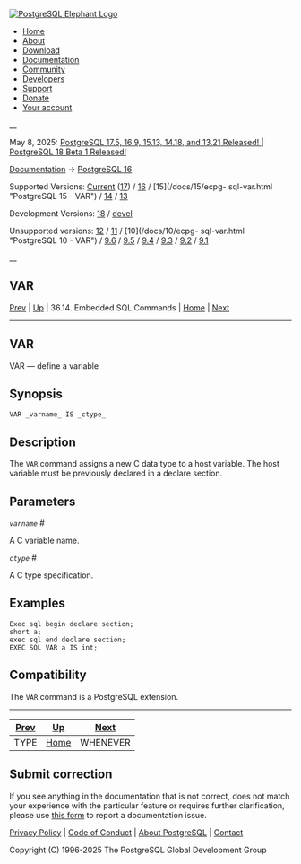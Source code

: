 [ ![PostgreSQL Elephant Logo](/media/img/about/press/elephant.png) ](/)

  * [Home](/ "Home")
  * [About](/about/ "About")
  * [Download](/download/ "Download")
  * [Documentation](/docs/ "Documentation")
  * [Community](/community/ "Community")
  * [Developers](/developer/ "Developers")
  * [Support](/support/ "Support")
  * [Donate](/about/donate/ "Donate")
  * [Your account](/account/ "Your account")

__

May 8, 2025: [ PostgreSQL 17.5, 16.9, 15.13, 14.18, and 13.21 Released! ](/about/news/postgresql-175-169-1513-1418-and-1321-released-3072/) | [ PostgreSQL 18 Beta 1 Released! ](/about/news/postgresql-18-beta-1-released-3070/)

[Documentation](/docs/ "Documentation") -> [PostgreSQL
16](/docs/16/index.html)

Supported Versions: [Current](/docs/current/ecpg-sql-var.html "PostgreSQL 17 -
VAR") ([17](/docs/17/ecpg-sql-var.html "PostgreSQL 17 - VAR")) /
[16](/docs/16/ecpg-sql-var.html "PostgreSQL 16 - VAR") / [15](/docs/15/ecpg-
sql-var.html "PostgreSQL 15 - VAR") / [14](/docs/14/ecpg-sql-var.html
"PostgreSQL 14 - VAR") / [13](/docs/13/ecpg-sql-var.html "PostgreSQL 13 -
VAR")

Development Versions: [18](/docs/18/ecpg-sql-var.html "PostgreSQL 18 - VAR") /
[devel](/docs/devel/ecpg-sql-var.html "PostgreSQL devel - VAR")

Unsupported versions: [12](/docs/12/ecpg-sql-var.html "PostgreSQL 12 - VAR") /
[11](/docs/11/ecpg-sql-var.html "PostgreSQL 11 - VAR") / [10](/docs/10/ecpg-
sql-var.html "PostgreSQL 10 - VAR") / [9.6](/docs/9.6/ecpg-sql-var.html
"PostgreSQL 9.6 - VAR") / [9.5](/docs/9.5/ecpg-sql-var.html "PostgreSQL 9.5 -
VAR") / [9.4](/docs/9.4/ecpg-sql-var.html "PostgreSQL 9.4 - VAR") /
[9.3](/docs/9.3/ecpg-sql-var.html "PostgreSQL 9.3 - VAR") /
[9.2](/docs/9.2/ecpg-sql-var.html "PostgreSQL 9.2 - VAR") /
[9.1](/docs/9.1/ecpg-sql-var.html "PostgreSQL 9.1 - VAR")

__

VAR  
---  
[Prev](ecpg-sql-type.html "TYPE")  | [Up](ecpg-sql-commands.html "36.14. Embedded SQL Commands") | 36.14. Embedded SQL Commands | [Home](index.html "PostgreSQL 16.9 Documentation") |  [Next](ecpg-sql-whenever.html "WHENEVER")  
  
* * *

## VAR

VAR — define a variable

## Synopsis

    
    
    VAR _varname_ IS _ctype_
    

## Description

The `VAR` command assigns a new C data type to a host variable. The host
variable must be previously declared in a declare section.

## Parameters

_`varname`_ #

    

A C variable name.

_`ctype`_ #

    

A C type specification.

## Examples

    
    
    Exec sql begin declare section;
    short a;
    exec sql end declare section;
    EXEC SQL VAR a IS int;
    

## Compatibility

The `VAR` command is a PostgreSQL extension.

* * *

[Prev](ecpg-sql-type.html "TYPE")  | [Up](ecpg-sql-commands.html "36.14. Embedded SQL Commands") |  [Next](ecpg-sql-whenever.html "WHENEVER")  
---|---|---  
TYPE  | [Home](index.html "PostgreSQL 16.9 Documentation") |  WHENEVER  
  
## Submit correction

If you see anything in the documentation that is not correct, does not match
your experience with the particular feature or requires further clarification,
please use [this form](/account/comments/new/16/ecpg-sql-var.html/) to report
a documentation issue.

[Privacy Policy](/about/privacypolicy) | [Code of Conduct](/about/policies/coc/) | [About PostgreSQL](/about/) | [Contact](/about/contact/)  

Copyright (C) 1996-2025 The PostgreSQL Global Development Group

